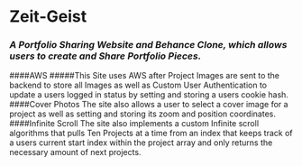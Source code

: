 # Zeit-Geist #

### *A Portfolio Sharing Website and Behance Clone, which allows users to create and Share Portfolio Pieces.*
####AWS
#####This Site uses AWS after Project Images are sent to the backend to store all Images as well as Custom User Authentication to update a users logged in status by setting and storing a users cookie hash.
####Cover Photos
The site also allows a user to select a cover image for a project as well as setting and storing its zoom and position coordinates.
####Infinite Scroll
The site also implements a custom Infinite scroll algorithms that pulls Ten Projects at a time from an index that keeps track of a users current start index within the project array and only returns the necessary amount of next projects.
